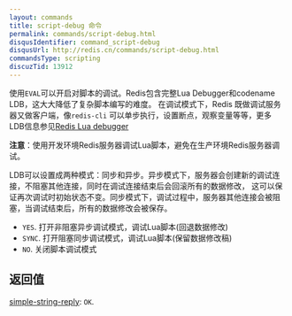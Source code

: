 ```yaml
---
layout: commands
title: script-debug 命令
permalink: commands/script-debug.html
disqusIdentifier: command_script-debug
disqusUrl: http://redis.cn/commands/script-debug.html
commandsType: scripting
discuzTid: 13912
---
```


使用`EVAL`可以开启对脚本的调试。Redis包含完整Lua Debugger和codename LDB，这大大降低了复杂脚本编写的难度。
在调试模式下，Redis 既做调试服务器又做客户端，像`redis-cli` 可以单步执行，设置断点，观察变量等等，更多
LDB信息参见[Redis Lua debugger](/topics/ldb.html)

**注意**：使用开发环境Redis服务器调试Lua脚本，避免在生产环境Redis服务器调试。

LDB可以设置成两种模式：同步和异步。异步模式下，服务器会创建新的调试连接，不阻塞其他连接，同时在调试连接结束后会回滚所有的数据修改，
这可以保证再次调试时初始状态不变。同步模式下，调试过程中，服务器其他连接会被阻塞，当调试结束后，所有的数据修改会被保存。

* `YES`. 打开非阻塞异步调试模式，调试Lua脚本(回退数据修改)
* `SYNC`. 打开阻塞同步调试模式，调试Lua脚本(保留数据修改稿)
* `NO`.  关闭脚本调试模式
## 返回值


[simple-string-reply](/topics/protocol.html#simple-string-reply): `OK`.

